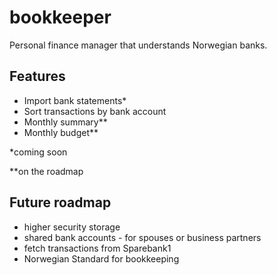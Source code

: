 # bookkeeper

Personal finance manager that understands Norwegian banks.

## Features
- Import bank statements*
- Sort transactions by bank account
- Monthly summary**
- Monthly budget**

\*coming soon

\*\*on the roadmap

## Future roadmap
- higher security storage
- shared bank accounts - for spouses or business partners
- fetch transactions from Sparebank1
- Norwegian Standard for bookkeeping
